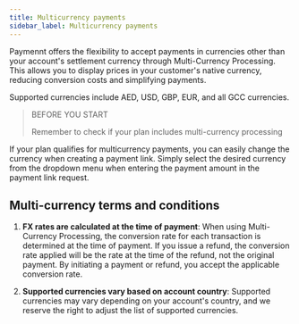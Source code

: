 ```yaml
---
title: Multicurrency payments
sidebar_label: Multicurrency payments
---
```


Paymennt offers the flexibility to accept payments in currencies other than your account's settlement currency through Multi-Currency Processing. This allows you to display prices in your customer's native currency, reducing conversion costs and simplifying payments.

Supported currencies include AED, USD, GBP, EUR, and all GCC currencies.

>BEFORE YOU START
>
>Remember to check if your plan includes multi-currency processing

If your plan qualifies for multicurrency payments, you can easily change the currency when creating a payment link. Simply select the desired currency from the dropdown menu when entering the payment amount in the payment link request.

## Multi-currency terms and conditions​

1. **FX rates are calculated at the time of payment**:
When using Multi-Currency Processing, the conversion rate for each transaction is determined at the time of payment. If you issue a refund, the conversion rate applied will be the rate at the time of the refund, not the original payment. By initiating a payment or refund, you accept the applicable conversion rate.

2. **Supported currencies vary based on account country**:
Supported currencies may vary depending on your account's country, and we reserve the right to adjust the list of supported currencies.
